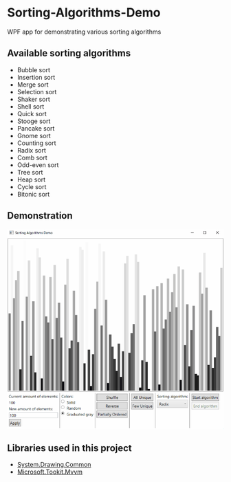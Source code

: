 # Sorting-Algorithms-Demo
WPF app for demonstrating various sorting algorithms
## Available sorting algorithms
* Bubble sort
* Insertion sort
* Merge sort
* Selection sort
* Shaker sort
* Shell sort
* Quick sort
* Stooge sort
* Pancake sort
* Gnome sort
* Counting sort
* Radix sort
* Comb sort
* Odd-even sort
* Tree sort
* Heap sort
* Cycle sort
* Bitonic sort
## Demonstration
![demo](demo.gif)
## Libraries used in this project
* [System.Drawing.Common](https://www.nuget.org/packages/System.Drawing.Common/)
* [Microsoft.Tookit.Mvvm](https://github.com/CommunityToolkit/WindowsCommunityToolkit)

